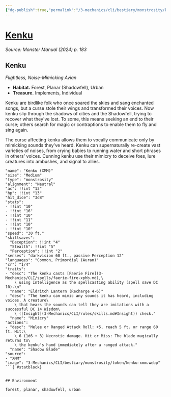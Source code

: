 ```yaml
---
{"dg-publish":true,"permalink":"/3-mechanics/cli/bestiary/monstrosity/kenku-xmm/","tags":["ttrpg-cli/compendium/src/5e/xmm","ttrpg-cli/monster/cr/1-4","ttrpg-cli/monster/environment/forest","ttrpg-cli/monster/environment/planar","ttrpg-cli/monster/environment/shadowfell","ttrpg-cli/monster/environment/urban","ttrpg-cli/monster/size/medium","ttrpg-cli/monster/type/monstrosity"],"noteIcon":""}
---
```


# [Kenku](3-Mechanics\CLI\bestiary\monstrosity/kenku-xmm.md)
*Source: Monster Manual (2024) p. 183*  

## Kenku

*Flightless, Noise-Mimicking Avian*

- **Habitat.** Forest, Planar (Shadowfell), Urban  
- **Treasure.** Implements, Individual  

Kenku are birdlike folk who once soared the skies and sang enchanted songs, but a curse stole their wings and transformed their voices. Now kenku slip through the shadows of cities and the Shadowfell, trying to recover what they've lost. To some, this means seeking an end to their curse; others search for magic or contraptions to enable them to fly and sing again.

The curse affecting kenku allows them to vocally communicate only by mimicking sounds they've heard. Kenku can supernaturally re-create vast varieties of noises, from crying babies to running water and short phrases in others' voices. Cunning kenku use their mimicry to deceive foes, lure creatures into ambushes, and signal to allies.

```statblock
"name": "Kenku (XMM)"
"size": "Medium"
"type": "monstrosity"
"alignment": "Neutral"
"ac": !!int "13"
"hp": !!int "13"
"hit_dice": "3d8"
"stats":
- !!int "10"
- !!int "16"
- !!int "10"
- !!int "11"
- !!int "10"
- !!int "10"
"speed": "30 ft."
"skillsaves":
  "Deception": !!int "4"
  "Stealth": !!int "5"
  "Perception": !!int "2"
"senses": "darkvision 60 ft., passive Perception 12"
"languages": "Common, Primordial (Auran)"
"cr": "1/4"
"traits":
- "desc": "The kenku casts [Faerie Fire](3-Mechanics/CLI/spells/faerie-fire-xphb.md),\
    \ using Intelligence as the spellcasting ability (spell save DC 10).\n"
  "name": "Eldritch Lantern (Recharge 4-6)"
- "desc": "The kenku can mimic any sounds it has heard, including voices. A creature\
    \ that hears the sounds can tell they are imitations with a successful DC 14 Wisdom\
    \ ([Insight](3-Mechanics/CLI/rules/skills.md#Insight)) check."
  "name": "Mimicry"
"actions":
- "desc": "Melee or Ranged Attack Roll: +5, reach 5 ft. or range 60 ft. Hit:\
    \ 6 (1d6 + 3) Necrotic damage. Hit or Miss: The blade magically returns to\
    \ the kenku's hand immediately after a ranged attack."
  "name": "Shadow Blade"
"source":
- "XMM"
"image": "3-Mechanics/CLI/bestiary/monstrosity/token/kenku-xmm.webp"
```{ #statblock}


## Environment

forest, planar, shadowfell, urban